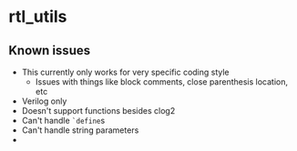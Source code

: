 # rtl_utils


## Known issues
* This currently only works for very specific coding style
  * Issues with things like block comments, close parenthesis location, etc
* Verilog only
* Doesn't support functions besides clog2
* Can't handle `` `define ``s
* Can't handle string parameters
* 
